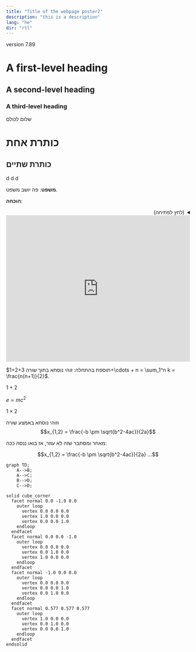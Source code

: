 ```yaml
---
title: "Title of the webpage poster2"
description: "this is a description"
lang: "he"
dir: "rtl"
---
```


version 7.89

# A first-level heading
## A second-level heading
### A third-level heading

שלום לכולם
# כותרת אחת
## כותרת שתיים

d
d
d

**משפט**: פה יושב משפט.

**הוכחה**:
<details dir=rtl>
<summary>
(לחץ לפתיחה)
</summary>
כאן נמצאת ההוכחה
  
  1. אחד
  2. שתיים
  3. שלוש

  ## כותרת נוספת

  * אא
  * בב
  * גג

    **טקסט מודגש**
</details>

<iframe height="400" style="width: 100%;" scrolling="no" title="First p5.js Sketch" 
src="https://TotallyReal.github.io/posters/index2.html" 
frameborder="no" allowtransparency="true" allowfullscreen="true"></iframe>

תוספת בהתחלה: זוהי נוסחא בתוך שורה
$1+2+3+\cdots + n = \sum_1^n k = \frac{n(n+1)}{2}$.

$1+2$

$e=mc^2$

$1\times 2$

וזוהי נוסחא באמצע שורה $$x_{1,2} = \frac{-b \pm \sqrt{b^2-4ac}}{2a}$$

מאחר ומסתבר שזה לא עוזר, אז בואו ננסה ככה:
```math
x_{1,2} = \frac{-b \pm \sqrt{b^2-4ac}}{2a} ...
```


```mermaid
graph TD;
    A-->B;
    A-->C;
    B-->D;
    C-->D;
```

```stl
solid cube_corner
  facet normal 0.0 -1.0 0.0
    outer loop
      vertex 0.0 0.0 0.0
      vertex 1.0 0.0 0.0
      vertex 0.0 0.0 1.0
    endloop
  endfacet
  facet normal 0.0 0.0 -1.0
    outer loop
      vertex 0.0 0.0 0.0
      vertex 0.0 1.0 0.0
      vertex 1.0 0.0 0.0
    endloop
  endfacet
  facet normal -1.0 0.0 0.0
    outer loop
      vertex 0.0 0.0 0.0
      vertex 0.0 0.0 1.0
      vertex 0.0 1.0 0.0
    endloop
  endfacet
  facet normal 0.577 0.577 0.577
    outer loop
      vertex 1.0 0.0 0.0
      vertex 0.0 1.0 0.0
      vertex 0.0 0.0 1.0
    endloop
  endfacet
endsolid
```

